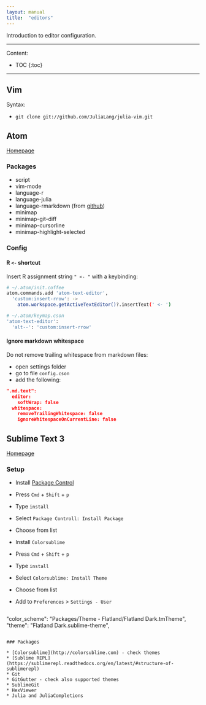 ```yaml
---
layout: manual
title:  "editors"
---
```


Introduction to editor configuration.

---

Content:

* TOC
{:toc}

---

## Vim

Syntax:

* `git clone git://github.com/JuliaLang/julia-vim.git`

## Atom

[Homepage](https://atom.io)

### Packages

* script
* vim-mode
* language-r
* language-julia
* language-rmarkdown (from [github](https://github.com/juba/language-rmarkdown))
* minimap
* minimap-git-diff
* minimap-cursorline
* minimap-highlight-selected

### Config

#### R `<-` shortcut

Insert R assignment string `" <- "` with a keybinding:

```bash
# ~/.atom/init.coffee
atom.commands.add 'atom-text-editor',
  'custom:insert-rrow': ->
    atom.workspace.getActiveTextEditor()?.insertText(' <- ')
```

```bash
# ~/.atom/keymap.cson
'atom-text-editor':
  'alt--': 'custom:insert-rrow'
```

#### Ignore markdown whitespace

Do not remove trailing whitespace from markdown files:

* open settings folder
* go to file `config.cson`
* add the following:

```json
".md.text":
  editor:
    softWrap: false
  whitespace: 
    removeTrailingWhitespace: false
    ignoreWhitespaceOnCurrentLine: false
```

## Sublime Text 3

[Homepage](http://www.sublimetext.com)

### Setup

* Install [Package Control](https://packagecontrol.io)
* Press `Cmd` + `Shift` + `p`
* Type `install`
* Select `Package Controll: Install Package`
* Choose from list

* Install `Colorsublime`
* Press `Cmd` + `Shift` + `p`
* Type `install`
* Select `Colorsublime: Install Theme`
* Choose from list
* Add to `Preferences` > `Settings - User`
  ```json
"color_scheme": "Packages/Theme - Flatland/Flatland Dark.tmTheme",
"theme": "Flatland Dark.sublime-theme",
```

### Packages

* [Colorsublime](http://colorsublime.com) - check themes
* [Sublime REPL](https://sublimerepl.readthedocs.org/en/latest/#structure-of-sublimerepl)
* Git
* GitGutter - check also supported themes
* SublimeGit
* HexViewer
* Julia and JuliaCompletions
